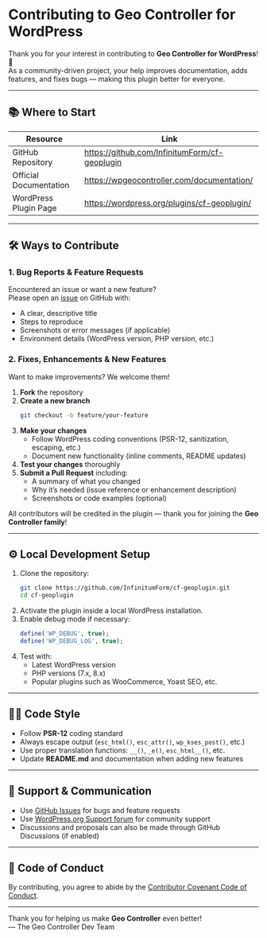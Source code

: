 # Contributing to Geo Controller for WordPress

Thank you for your interest in contributing to **Geo Controller for WordPress**! 🙌  
As a community-driven project, your help improves documentation, adds features, and fixes bugs — making this plugin better for everyone.

---

## 📚 Where to Start

| Resource | Link |
|----------|------|
| GitHub Repository | https://github.com/InfinitumForm/cf-geoplugin |
| Official Documentation | https://wpgeocontroller.com/documentation/ |
| WordPress Plugin Page | https://wordpress.org/plugins/cf-geoplugin/ |

---

## 🛠 Ways to Contribute

### 1. Bug Reports & Feature Requests
Encountered an issue or want a new feature?  
Please open an [issue](https://github.com/InfinitumForm/cf-geoplugin/issues) on GitHub with:
- A clear, descriptive title  
- Steps to reproduce  
- Screenshots or error messages (if applicable)  
- Environment details (WordPress version, PHP version, etc.)  

### 2. Fixes, Enhancements & New Features
Want to make improvements? We welcome them!  

1. **Fork** the repository  
2. **Create a new branch**  
   ```bash
   git checkout -b feature/your-feature
   ```
3. **Make your changes**  
   - Follow WordPress coding conventions (PSR-12, sanitization, escaping, etc.)  
   - Document new functionality (inline comments, README updates)  
4. **Test your changes** thoroughly  
5. **Submit a Pull Request** including:  
   - A summary of what you changed  
   - Why it’s needed (issue reference or enhancement description)  
   - Screenshots or code examples (optional)  

All contributors will be credited in the plugin — thank you for joining the **Geo Controller family**!  

---

## ⚙️ Local Development Setup

1. Clone the repository:  
   ```bash
   git clone https://github.com/InfinitumForm/cf-geoplugin.git
   cd cf-geoplugin
   ```
2. Activate the plugin inside a local WordPress installation.  
3. Enable debug mode if necessary:  
   ```php
   define('WP_DEBUG', true);
   define('WP_DEBUG_LOG', true);
   ```
4. Test with:  
   - Latest WordPress version  
   - PHP versions (7.x, 8.x)  
   - Popular plugins such as WooCommerce, Yoast SEO, etc.  

---

## 🧑‍💻 Code Style

- Follow **PSR-12** coding standard  
- Always escape output (`esc_html()`, `esc_attr()`, `wp_kses_post()`, etc.)  
- Use proper translation functions: `__()`, `_e()`, `esc_html__()`, etc.  
- Update **README.md** and documentation when adding new features  

---

## 💬 Support & Communication

- Use [GitHub Issues](https://github.com/InfinitumForm/cf-geoplugin/issues) for bugs and feature requests  
- Use [WordPress.org Support forum](https://wordpress.org/support/plugin/cf-geoplugin/) for community support  
- Discussions and proposals can also be made through GitHub Discussions (if enabled)  

---

## 📜 Code of Conduct

By contributing, you agree to abide by the [Contributor Covenant Code of Conduct](https://www.contributor-covenant.org/version/2/1/code_of_conduct/).  

---

Thank you for helping us make **Geo Controller** even better!  
— The Geo Controller Dev Team  
